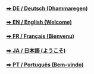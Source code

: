 
#### [&#x2b95; DE / Deutsch (Dhammaregen) ](https://sc-voice.github.io/dhammaregen/)  
#### [&#x2b95; EN / English (Welcome)](/sc-voice/en/100-welcome)  
#### [&#x2b95; FR / Français (Bienvenu)](/sc-voice/fr/Home-FR)
#### [&#x2b95; JA / 日本語 (ようこそ)](/sc-voice/ja/Home-JA)  
#### [&#x2b95; PT / Português (Bem-vindo)](/sc-voice/pt/Home-PT)  
